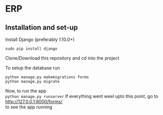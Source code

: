 # ERP

## Installation and set-up  
  
Install Django (preferably 1.10.0+)  
  
`sudo pip install django`
  
    
Clone/Download this repository and cd into the project  
  
To setup the database run
```
python manage.py makemigrations forms
python manage.py migrate
```

Now, to run the app  
`python manage.py runserver`
If everything went weel upto this point, go to
http://127.0.0.1:8000/forms/  
to see the app running


